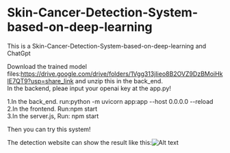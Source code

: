 # Skin-Cancer-Detection-System-based-on-deep-learning

This is a Skin-Cancer-Detection-System-based-on-deep-learning and ChatGpt

Download the trained model files:https://drive.google.com/drive/folders/1Vgg313jIieo8B2OVZ9DzBMoiHkIE7QT9?usp=share_link and unzip this in the back_end.<br> In the backend, pleae input your openai key at the app.py!

1.In the back_end. run:python -m uvicorn app:app --host 0.0.0.0 --reload<br>2.In the frontend. Run:npm start<br>3.In the server.js, Run: npm start<br>

Then you can try this system!


The detection website can show the result like this:![Alt text](https://i.imgur.com/V04rmjU.png)

